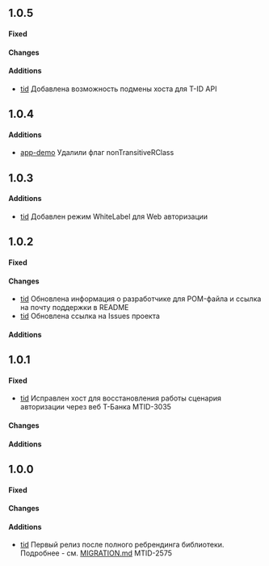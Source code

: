 ## 1.0.5

#### Fixed
#### Changes
#### Additions

- [tid] Добавлена возможность подмены хоста для T-ID API

## 1.0.4

#### Additions

- [app-demo] Удалили флаг nonTransitiveRClass

## 1.0.3

#### Additions

- [tid] Добавлен режим WhiteLabel для Web авторизации

## 1.0.2

#### Fixed
#### Changes

- [tid] Обновлена информация о разработчике для POM-файла и ссылка на почту поддержки в README
- [tid] Обновлена ссылка на Issues проекта

#### Additions

## 1.0.1

#### Fixed

- [tid] Исправлен хост для восстановления работы сценария авторизации через веб Т-Банка MTID-3035

#### Changes
#### Additions

## 1.0.0

#### Fixed
#### Changes
#### Additions

- [tid] Первый релиз после полного ребрендинга библиотеки. Подробнее - см. [MIGRATION.md](https://opensource.tbank.ru/mobile-tech/T-ID-Android/-/blob/master/MIGRATION.md) MTID-2575

[app-demo]: app-demo
[tid]: tid
